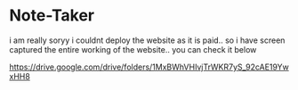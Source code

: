 # Note-Taker

i am really soryy i couldnt deploy the website as it is paid.. so i have screen captured the entire working of the website.. you can check it below

https://drive.google.com/drive/folders/1MxBWhVHIvjTrWKR7yS_92cAE19YwxHH8

